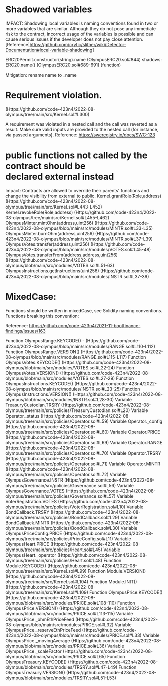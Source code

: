 # Shadowed variables

IMPACT:
  Shadowing local variables is naming conventions found in two or more variables that are similar. Although they do not pose any immediate risk to the contract, incorrect usage of the variables is possible and can cause serious issues if the developer does not pay close attention. [Reference|https://github.com/crytic/slither/wiki/Detector-Documentation#local-variable-shadowing]

ERC20Permit.constructor(string).name (OlympusERC20.sol#844) 
shadows:
	ERC20.name() (OlympusERC20.sol#689-691) (function)

Mitigation:
	rename name to _name

# Requirement violation.

(Https://github.com/code-423n4/2022-08-olympus/tree/main/src/Kernel.sol#L300) 

A requirement was violated in a nested call and the call was reverted as  a result. Make sure valid inputs are provided to the nested call (for  instance, via passed arguments).
Reference: https://swcregistry.io/docs/SWC-123




# public functions not called by the contract should be declared external instead
Impact: 
	Contracts are allowed to override their parents' functions and change the visibility from external to public.
	Kernel.grantRole(Role,address) (Https://github.com/code-423n4/2022-08-olympus/tree/main/src/Kernel.sol#L443-L452)
	Kernel.revokeRole(Role,address) (Https://github.com/code-423n4/2022-08-olympus/tree/main/src/Kernel.sol#L455-L462)
	OlympusMinter.mintOhm(address,uint256) (Https://github.com/code-423n4/2022-08-olympus/blob/main/src/modules/MINTR.sol#L33-L35)
	OlympusMinter.burnOhm(address,uint256) (Https://github.com/code-423n4/2022-08-olympus/blob/main/src/modules/MINTR.sol#L37-L39)
	OlympusVotes.transfer(address,uint256) (Https://github.com/code-423n4/2022-08-olympus/blob/main/src/modules/VOTES.sol#L45-48)
	OlympusVotes.transferFrom(address,address,uint256) (Https://github.com/code-423n4/2022-08-olympus/blob/main/src/modules/VOTES.sol#L51-63)
	OlympusInstructions.getInstructions(uint256) (Https://github.com/code-423n4/2022-08-olympus/blob/main/src/modules/INSTR.sol#L37-39)





# MixedCase:

Functions should be written in mixedCase, see Solidity naming conventions.
Functions breaking this convention:

Reference:
https://github.com/code-423n4/2021-11-bootfinance-findings/issues/163

Function OlympusRange.KEYCODE() - (Https://github.com/code-423n4/2022-08-olympus/blob/main/src/modules/RANGE.sol#L110-L112) 
Function OlympusRange.VERSION() (Https://github.com/code-423n4/2022-08-olympus/blob/main/src/modules/RANGE.sol#L115-L117) 
Function OlympusVotes.KEYCODE() (Https://github.com/code-423n4/2022-08-olympus/blob/main/src/modules/VOTES.sol#L22-24) 
Function OlympusVotes.VERSION() (Https://github.com/code-423n4/2022-08-olympus/blob/main/src/modules/VOTES.sol#L27-29) 
Function OlympusInstructions.KEYCODE() (Https://github.com/code-423n4/2022-08-olympus/blob/main/src/modules/INSTR.sol#L23-25) 
Function OlympusInstructions.VERSION() (Https://github.com/code-423n4/2022-08-olympus/blob/main/src/modules/INSTR.sol#L28-30) 
Variable TreasuryCustodian.TRSRY (Https://github.com/code-423n4/2022-08-olympus/tree/main/src/policies/TreasuryCustodian.sol#L20)
Variable Operator._status (Https://github.com/code-423n4/2022-08-olympus/tree/main/src/policies/Operator.sol#L59) 
Variable Operator._config (Https://github.com/code-423n4/2022-08-olympus/tree/main/src/policies/Operator.sol#L60) 
Variable Operator.PRICE (Https://github.com/code-423n4/2022-08-olympus/tree/main/src/policies/Operator.sol#L69) 
Variable Operator.RANGE (Https://github.com/code-423n4/2022-08-olympus/tree/main/src/policies/Operator.sol#L70) 
Variable Operator.TRSRY (Https://github.com/code-423n4/2022-08-olympus/tree/main/src/policies/Operator.sol#L71) 
Variable Operator.MINTR (Https://github.com/code-423n4/2022-08-olympus/tree/main/src/policies/Operator.sol#L72)
Variable OlympusGovernance.INSTR (Https://github.com/code-423n4/2022-08-olympus/tree/main/src/policies/Governance.sol#L56) 
Variable OlympusGovernance.VOTES (Https://github.com/code-423n4/2022-08-olympus/tree/main/src/policies/Governance.sol#L57) 
Variable VoterRegistration.VOTES (Https://github.com/code-423n4/2022-08-olympus/tree/main/src/policies/VoterRegistration.sol#L10) 
Variable BondCallback.TRSRY (Https://github.com/code-423n4/2022-08-olympus/tree/main/src/policies/BondCallback.sol#L29) 
Variable BondCallback.MINTR (Https://github.com/code-423n4/2022-08-olympus/tree/main/src/policies/BondCallback.sol#L30) 
Variable OlympusPriceConfig.PRICE (Https://github.com/code-423n4/2022-08-olympus/tree/main/src/policies/PriceConfig.sol#L11) 
Variable OlympusHeart.PRICE (Https://github.com/code-423n4/2022-08-olympus/tree/main/src/policies/Heart.sol#L45) 
Variable OlympusHeart._operator (Https://github.com/code-423n4/2022-08-olympus/tree/main/src/policies/Heart.sol#L48) 
Function Module.KEYCODE() (Https://github.com/code-423n4/2022-08-olympus/tree/main/src/Kernel.sol#L99) 
Function Module.VERSION() (Https://github.com/code-423n4/2022-08-olympus/tree/main/src/Kernel.sol#L104) 
Function Module.INIT() (Https://github.com/code-423n4/2022-08-olympus/tree/main/src/Kernel.sol#L109)
Function OlympusPrice.KEYCODE() (Https://github.com/code-423n4/2022-08-olympus/blob/main/src/modules/PRICE.sol#L108-110) 
Function OlympusPrice.VERSION() (Https://github.com/code-423n4/2022-08-olympus/blob/main/src/modules/PRICE.sol#L113-115) 
Variable OlympusPrice._ohmEthPriceFeed (Https://github.com/code-423n4/2022-08-olympus/blob/main/src/modules/PRICE.sol#L32) 
Variable OlympusPrice._reserveEthPriceFeed (Https://github.com/code-423n4/2022-08-olympus/blob/main/src/modules/PRICE.sol#L33) 
Variable OlympusPrice._movingAverage (Https://github.com/code-423n4/2022-08-olympus/blob/main/src/modules/PRICE.sol#L36) 
Variable OlympusPrice._scaleFactor (Https://github.com/code-423n4/2022-08-olympus/blob/main/src/modules/PRICE.sol#L65) 
Function OlympusTreasury.KEYCODE() (Https://github.com/code-423n4/2022-08-olympus/blob/main/src/modules/TRSRY.sol#L47-L49)
Function OlympusTreasury.VERSION() (Https://github.com/code-423n4/2022-08-olympus/blob/main/src/modules/TRSRY.sol#L51-L53)








